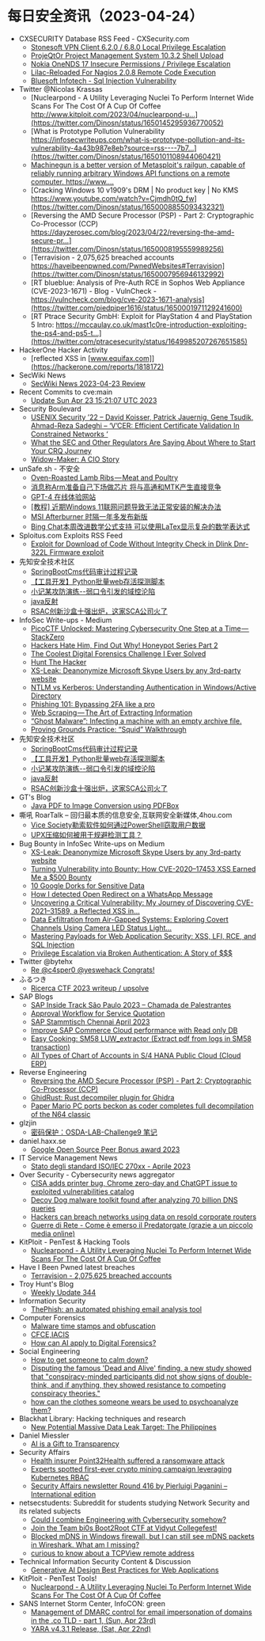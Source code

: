 # 每日安全资讯（2023-04-24）

- CXSECURITY Database RSS Feed - CXSecurity.com
  - [Stonesoft VPN Client 6.2.0 / 6.8.0 Local Privilege Escalation](https://cxsecurity.com/issue/WLB-2023040078)
  - [ProjeQtOr Project Management System 10.3.2 Shell Upload](https://cxsecurity.com/issue/WLB-2023040077)
  - [Nokia OneNDS 17 Insecure Permissions / Privilege Escalation](https://cxsecurity.com/issue/WLB-2023040076)
  - [Lilac-Reloaded For Nagios 2.0.8 Remote Code Execution](https://cxsecurity.com/issue/WLB-2023040075)
  - [Bluesoft Infotech - Sql Injection Vulnerability](https://cxsecurity.com/issue/WLB-2023040074)
- Twitter @Nicolas Krassas
  - [Nuclearpond - A Utility Leveraging Nuclei To Perform Internet Wide Scans For The Cost Of A Cup Of Coffee http://www.kitploit.com/2023/04/nuclearpond-u...](https://twitter.com/Dinosn/status/1650145295936770052)
  - [What is Prototype Pollution Vulnerability https://infosecwriteups.com/what-is-prototype-pollution-and-its-vulnerability-4a43b987e8eb?source=rss----7b7...](https://twitter.com/Dinosn/status/1650101108944060421)
  - [Machinegun is a better version of Metasploit's railgun, capable of reliably running arbitrary Windows API functions on a remote computer. https://www....](https://twitter.com/Dinosn/status/1650099820906905601)
  - [Cracking Windows 10 v1909's DRM | No product key | No KMS https://www.youtube.com/watch?v=Cjmdh0tQ_fw](https://twitter.com/Dinosn/status/1650008855093432321)
  - [Reversing the AMD Secure Processor (PSP) - Part 2: Cryptographic Co-Processor (CCP) https://dayzerosec.com/blog/2023/04/22/reversing-the-amd-secure-pr...](https://twitter.com/Dinosn/status/1650008195559989256)
  - [Terravision - 2,075,625 breached accounts https://haveibeenpwned.com/PwnedWebsites#Terravision](https://twitter.com/Dinosn/status/1650007956946132992)
  - [RT blueblue: Analysis of Pre-Auth RCE in Sophos Web Appliance (CVE-2023-1671) - Blog - VulnCheck - https://vulncheck.com/blog/cve-2023-1671-analysis](https://twitter.com/piedpiper1616/status/1650001971129241600)
  - [RT Ptrace Security GmbH: Exploit for PlayStation 4 and PlayStation 5 Intro: https://mccaulay.co.uk/mast1c0re-introduction-exploiting-the-ps4-and-ps5-t...](https://twitter.com/ptracesecurity/status/1649985207267651585)
- HackerOne Hacker Activity
  - [reflected XSS in [www.equifax.com]](https://hackerone.com/reports/1818172)
- SecWiki News
  - [SecWiki News 2023-04-23 Review](http://www.sec-wiki.com/?2023-04-23)
- Recent Commits to cve:main
  - [Update Sun Apr 23 15:21:07 UTC 2023](https://github.com/trickest/cve/commit/3bf9037997c89e502fe6b2abaca5b2f6daf85240)
- Security Boulevard
  - [USENIX Security ’22 – David Koisser, Patrick Jauernig, Gene Tsudik, Ahmad-Reza Sadeghi – ‘V’CER: Efficient Certificate Validation In Constrained Networks ‘](https://securityboulevard.com/2023/04/usenix-security-22-david-koisser-patrick-jauernig-gene-tsudik-ahmad-reza-sadeghi-vcer-efficient-certificate-validation-in-constrained-networks/)
  - [What the SEC and Other Regulators Are Saying About Where to Start Your CRQ Journey](https://securityboulevard.com/2023/04/what-the-sec-and-other-regulators-are-saying-about-where-to-start-your-crq-journey/)
  - [Widow-Maker: A CIO Story](https://securityboulevard.com/2023/04/widow-maker-a-cio-story/)
- unSafe.sh - 不安全
  - [Oven-Roasted Lamb Ribs — Meat and Poultry](https://buaq.net/go-160131.html)
  - [消息称Arm准备自己下场做芯片 将与高通和MTK产生直接竞争](https://buaq.net/go-160124.html)
  - [GPT-4 在线体验网站](https://buaq.net/go-160119.html)
  - [[教程] 近期Windows 11联网问题导致无法正常安装的解决办法](https://buaq.net/go-160125.html)
  - [MSI Afterburner 时隔一年多发布新版](https://buaq.net/go-160133.html)
  - [Bing Chat本周改进数学公式支持 可以使用LaTex显示复杂的数学表达式](https://buaq.net/go-160126.html)
- Sploitus.com Exploits RSS Feed
  - [Exploit for Download of Code Without Integrity Check in Dlink Dnr-322L Firmware exploit](https://sploitus.com/exploit?id=77A64BCB-7F50-5591-8B30-27F198316A48&utm_source=rss&utm_medium=rss)
- 先知安全技术社区
  - [SpringBootCms代码审计过程记录](https://xz.aliyun.com/t/12471)
  - [【工具开发】Python批量web存活探测脚本](https://xz.aliyun.com/t/12470)
  - [小记某攻防演练--弱口令引发的域控沦陷](https://xz.aliyun.com/t/12466)
  - [java反射](https://xz.aliyun.com/t/12465)
  - [RSAC创新沙盒十强出炉，这家SCA公司火了](https://xz.aliyun.com/t/12463)
- InfoSec Write-ups - Medium
  - [PicoCTF Unlocked: Mastering Cybersecurity One Step at a Time — StackZero](https://infosecwriteups.com/picoctf-unlocked-mastering-cybersecurity-one-step-at-a-time-stackzero-cfbc0fe4de8e?source=rss----7b722bfd1b8d---4)
  - [Hackers Hate Him, Find Out Why! Honeypot Series Part 2](https://infosecwriteups.com/hackers-hate-him-find-out-why-honeypot-series-part-2-bbafbc83dd14?source=rss----7b722bfd1b8d---4)
  - [The Coolest Digital Forensics Challenge I Ever Solved](https://infosecwriteups.com/the-coolest-digital-forensics-challenge-i-ever-solved-e0f03e0d196d?source=rss----7b722bfd1b8d---4)
  - [Hunt The Hacker](https://infosecwriteups.com/hunt-the-hacker-d270c1a44c07?source=rss----7b722bfd1b8d---4)
  - [XS-Leak: Deanonymize Microsoft Skype Users by any 3rd-party website](https://infosecwriteups.com/xs-leak-deanonymize-microsoft-skype-users-by-any-3rd-party-website-69849e4501a8?source=rss----7b722bfd1b8d---4)
  - [NTLM vs Kerberos: Understanding Authentication in Windows/Active Directory](https://infosecwriteups.com/ntlm-vs-kerberos-understanding-authentication-in-windows-active-directory-143925d04c75?source=rss----7b722bfd1b8d---4)
  - [Phishing 101: Bypassing 2FA like a pro](https://infosecwriteups.com/phishing-101-bypassing-2fa-like-a-pro-8936b43d988?source=rss----7b722bfd1b8d---4)
  - [Web Scraping — The Art of Extracting Information](https://infosecwriteups.com/web-scraping-the-art-of-extracting-information-8874d375a4be?source=rss----7b722bfd1b8d---4)
  - [“Ghost Malware”: Infecting a machine with an empty archive file.](https://infosecwriteups.com/ghost-malware-infecting-a-machine-with-an-empty-archive-file-8749c283f223?source=rss----7b722bfd1b8d---4)
  - [Proving Grounds Practice: “Squid” Walkthrough](https://infosecwriteups.com/proving-grounds-practice-squid-walkthrough-f761d2da973f?source=rss----7b722bfd1b8d---4)
- 先知安全技术社区
  - [SpringBootCms代码审计过程记录](https://xz.aliyun.com/t/12471)
  - [【工具开发】Python批量web存活探测脚本](https://xz.aliyun.com/t/12470)
  - [小记某攻防演练--弱口令引发的域控沦陷](https://xz.aliyun.com/t/12466)
  - [java反射](https://xz.aliyun.com/t/12465)
  - [RSAC创新沙盒十强出炉，这家SCA公司火了](https://xz.aliyun.com/t/12463)
- GT's Blog
  - [Java PDF to Image Conversion using PDFBox](http://blog.gtiwari333.com/2023/04/java-pdf-to-image-conversion-using.html)
- 嘶吼 RoarTalk – 回归最本质的信息安全,互联网安全新媒体,4hou.com
  - [Vice Society勒索软件如何通过PowerShell窃取用户数据](https://www.4hou.com/posts/gD59)
  - [UPX压缩如何被用于规避检测工具？](https://www.4hou.com/posts/YY60)
- Bug Bounty in InfoSec Write-ups on Medium
  - [XS-Leak: Deanonymize Microsoft Skype Users by any 3rd-party website](https://infosecwriteups.com/xs-leak-deanonymize-microsoft-skype-users-by-any-3rd-party-website-69849e4501a8?source=rss----7b722bfd1b8d--bug_bounty)
  - [Turning Vulnerability into Bounty: How CVE-2020–17453 XSS Earned Me a $500 Bounty](https://infosecwriteups.com/turning-vulnerability-into-bounty-how-cve-2020-17453-xss-earned-me-a-500-bounty-dcabc737fded?source=rss----7b722bfd1b8d--bug_bounty)
  - [10 Google Dorks for Sensitive Data](https://infosecwriteups.com/10-google-dorks-for-sensitive-data-9454b09edc12?source=rss----7b722bfd1b8d--bug_bounty)
  - [How I detected Open Redirect on a WhatsApp Message](https://infosecwriteups.com/how-i-detected-open-redirect-on-a-whatsapp-message-6c50f6ce5ebd?source=rss----7b722bfd1b8d--bug_bounty)
  - [Uncovering a Critical Vulnerability: My Journey of Discovering CVE-2021–31589, a Reflected XSS in…](https://infosecwriteups.com/uncovering-a-critical-vulnerability-my-journey-of-discovering-cve-2021-31589-a-reflected-xss-in-1e13c0aa41b0?source=rss----7b722bfd1b8d--bug_bounty)
  - [Data Exfiltration from Air-Gapped Systems: Exploring Covert Channels Using Camera LED Status Light…](https://infosecwriteups.com/data-exfiltration-from-air-gapped-systems-exploring-covert-channels-using-camera-led-status-light-aba69efe433c?source=rss----7b722bfd1b8d--bug_bounty)
  - [Mastering Payloads for Web Application Security: XSS, LFI, RCE, and SQL Injection](https://infosecwriteups.com/mastering-payloads-for-web-application-security-xss-lfi-rce-and-sql-injection-20c1eb970426?source=rss----7b722bfd1b8d--bug_bounty)
  - [Privilege Escalation via Broken Authentication: A Story of $$$](https://infosecwriteups.com/privilege-escalation-via-broken-authentication-a-story-of-220588d53d93?source=rss----7b722bfd1b8d--bug_bounty)
- Twitter @bytehx
  - [Re @c4sper0 @yeswehack Congrats!](https://twitter.com/bytehx343/status/1650035924062044161)
- ふるつき
  - [Ricerca CTF 2023 writeup / upsolve](https://furutsuki.hatenablog.com/entry/2023/04/23/143704)
- SAP Blogs
  - [SAP Inside Track São Paulo 2023 – Chamada de Palestrantes](https://blogs.sap.com/2023/04/23/sap-inside-track-sao-paulo-2023-chamada-de-palestrantes/)
  - [Approval Workflow for Service Quotation](https://blogs.sap.com/2023/04/23/approval-workflow-for-service-quotation/)
  - [SAP Stammtisch Chennai April 2023](https://blogs.sap.com/2023/04/23/sap-stammtisch-chennai-april-2023/)
  - [Improve SAP Commerce Cloud performance with Read only DB](https://blogs.sap.com/2023/04/23/improve-sap-commerce-cloud-performance-with-read-only-db/)
  - [Easy Cooking: SM58 LUW_extractor (Extract pdf from logs in SM58 transaction)](https://blogs.sap.com/2023/04/23/easy-cooking-sm58-luw_extractor-extract-pdf-from-logs-in-sm58-transaction/)
  - [All Types of Chart of Accounts in S/4 HANA Public Cloud (Cloud ERP)](https://blogs.sap.com/2023/04/23/all-types-of-chart-of-accounts-in-s-4-hana-public-cloud-cloud-erp/)
- Reverse Engineering
  - [Reversing the AMD Secure Processor (PSP) - Part 2: Cryptographic Co-Processor (CCP)](https://www.reddit.com/r/ReverseEngineering/comments/12w3657/reversing_the_amd_secure_processor_psp_part_2/)
  - [GhidRust: Rust decompiler plugin for Ghidra](https://www.reddit.com/r/ReverseEngineering/comments/12w34xb/ghidrust_rust_decompiler_plugin_for_ghidra/)
  - [Paper Mario PC ports beckon as coder completes full decompilation of the N64 classic](https://www.reddit.com/r/ReverseEngineering/comments/12vosn8/paper_mario_pc_ports_beckon_as_coder_completes/)
- glzjin
  - [密码保护：OSDA-LAB-Challenge9 笔记](https://www.zhaoj.in/read-8726.html)
- daniel.haxx.se
  - [Google Open Source Peer Bonus award 2023](https://daniel.haxx.se/blog/2023/04/23/google-open-source-peer-bonus-award-2023/)
- IT Service Management News
  - [Stato degli standard ISO/IEC 270xx - Aprile 2023](http://blog.cesaregallotti.it/2023/04/stato-degli-standard-isoiec-270xx.html)
- Over Security - Cybersecurity news aggregator
  - [CISA adds printer bug, Chrome zero-day and ChatGPT issue to exploited vulnerabilities catalog](https://therecord.media/cisa-adds-printer-bug-and-chrome-zero-day-to-catalogue)
  - [Decoy Dog malware toolkit found after analyzing 70 billion DNS queries](https://www.bleepingcomputer.com/news/security/decoy-dog-malware-toolkit-found-after-analyzing-70-billion-dns-queries/)
  - [Hackers can breach networks using data on resold corporate routers](https://www.bleepingcomputer.com/news/security/hackers-can-breach-networks-using-data-on-resold-corporate-routers/)
  - [Guerre di Rete - Come è emerso il Predatorgate (grazie a un piccolo media online)](https://guerredirete.substack.com/p/guerre-di-rete-come-e-emerso-il-predatorgate)
- KitPloit - PenTest & Hacking Tools
  - [Nuclearpond - A Utility Leveraging Nuclei To Perform Internet Wide Scans For The Cost Of A Cup Of Coffee](http://www.kitploit.com/2023/04/nuclearpond-utility-leveraging-nuclei.html)
- Have I Been Pwned latest breaches
  - [Terravision - 2,075,625 breached accounts](https://haveibeenpwned.com/PwnedWebsites#Terravision)
- Troy Hunt's Blog
  - [Weekly Update 344](https://www.troyhunt.com/weekly-update-344/)
- Information Security
  - [ThePhish: an automated phishing email analysis tool](https://www.reddit.com/r/Information_Security/comments/12wfqdb/thephish_an_automated_phishing_email_analysis_tool/)
- Computer Forensics
  - [Malware time stamps and obfuscation](https://www.reddit.com/r/computerforensics/comments/12wgxje/malware_time_stamps_and_obfuscation/)
  - [CFCE,IACIS](https://www.reddit.com/r/computerforensics/comments/12waf2r/cfceiacis/)
  - [How can AI apply to Digital Forensics?](https://www.reddit.com/r/computerforensics/comments/12vzdut/how_can_ai_apply_to_digital_forensics/)
- Social Engineering
  - [How to get someone to calm down?](https://www.reddit.com/r/SocialEngineering/comments/12vzcw3/how_to_get_someone_to_calm_down/)
  - [Disputing the famous 'Dead and Alive' finding, a new study showed that "conspiracy-minded participants did not show signs of double-think, and if anything, they showed resistance to competing conspiracy theories."](https://www.reddit.com/r/SocialEngineering/comments/12wg9sz/disputing_the_famous_dead_and_alive_finding_a_new/)
  - [how can the clothes someone wears be used to psychoanalyze them?](https://www.reddit.com/r/SocialEngineering/comments/12w43vt/how_can_the_clothes_someone_wears_be_used_to/)
- Blackhat Library: Hacking techniques and research
  - [New Potential Massive Data Leak Target: The Philippines](https://www.reddit.com/r/blackhat/comments/12wv8hp/new_potential_massive_data_leak_target_the/)
- Daniel Miessler
  - [AI is a Gift to Transparency](https://danielmiessler.com/blog/ai-gift-to-transparency/)
- Security Affairs
  - [Health insurer Point32Health suffered a ransomware attack](https://securityaffairs.com/145183/cyber-crime/point32health-ransomware-attack.html)
  - [Experts spotted first-ever crypto mining campaign leveraging Kubernetes RBAC](https://securityaffairs.com/145155/breaking-news/cryptomining-campaign-kubernetes-rbac.html)
  - [Security Affairs newsletter Round 416 by Pierluigi Paganini – International edition](https://securityaffairs.com/145152/breaking-news/security-affairs-newsletter-round-416-by-pierluigi-paganini.html)
- netsecstudents: Subreddit for students studying Network Security and its related subjects
  - [Could I combine Engineering with Cybersecurity somehow?](https://www.reddit.com/r/netsecstudents/comments/12w9lpu/could_i_combine_engineering_with_cybersecurity/)
  - [Join the Team bi0s Boot2Root CTF at Vidyut Collegefest!](https://www.reddit.com/r/netsecstudents/comments/12w025o/join_the_team_bi0s_boot2root_ctf_at_vidyut/)
  - [Blocked mDNS in Windows firewall, but I can still see mDNS packets in Wireshark. What am I missing?](https://www.reddit.com/r/netsecstudents/comments/12vopcu/blocked_mdns_in_windows_firewall_but_i_can_still/)
  - [curious to know about a TCPView remote address](https://www.reddit.com/r/netsecstudents/comments/12vq9da/curious_to_know_about_a_tcpview_remote_address/)
- Technical Information Security Content & Discussion
  - [Generative AI Design Best Practices for Web Applications](https://www.reddit.com/r/netsec/comments/12w8rs0/generative_ai_design_best_practices_for_web/)
- KitPloit - PenTest Tools!
  - [Nuclearpond - A Utility Leveraging Nuclei To Perform Internet Wide Scans For The Cost Of A Cup Of Coffee](http://www.kitploit.com/2023/04/nuclearpond-utility-leveraging-nuclei.html)
- SANS Internet Storm Center, InfoCON: green
  - [Management of DMARC control for email impersonation of domains in the .co TLD - part 1, (Sun, Apr 23rd)](https://isc.sans.edu/diary/rss/29768)
  - [YARA v4.3.1 Release, (Sat, Apr 22nd)](https://isc.sans.edu/diary/rss/29766)
